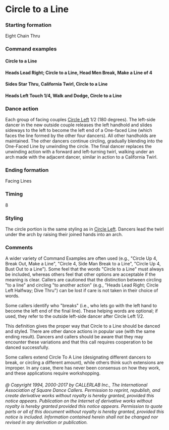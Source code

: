 
# Circle to a Line

### Starting formation

Eight Chain Thru

### Command examples

#### Circle to a Line
#### Heads Lead Right; Circle to a Line, Head Men Break, Make a Line of 4
#### Sides Star Thru, California Twirl, Circle to a Line
#### Heads Left Touch 1/4, Walk and Dodge, Circle to a Line

### Dance action

Each group of facing couples [Circle Left](circle.md) 1/2 (180 degrees).
The left-side dancer in the new outside couple releases the left handhold and
slides sideways to the left to become the left end of a One-faced Line
(which faces the line formed by the other four dancers).
All other handholds are maintained. The other dancers continue circling,
gradually blending into the One-Faced Line by unwinding the circle.
The final dancer replaces the unwinding action with a forward and
left-turning twirl, walking under an arch made with the adjacent dancer,
similar in action to a California Twirl.

### Ending formation

Facing Lines

### Timing

8

### Styling

The circle portion is the same styling as in [Circle Left](circle.md).
Dancers lead the twirl under the arch by raising their joined hands into an arch.

### Comments

A wider variety of Command Examples are often used (e.g., "Circle Up 4, Break Out, Make a Line", "Circle 4, Side Man Break to a Line", "Circle Up 4, Bust Out to a Line"). Some feel that the words "Circle to a Line" must always be included, whereas others feel that other options are acceptable if the meaning is clear. Callers are cautioned that the distinction between circling "to a line" and circling "to another action" (e.g., "Heads Lead Right; Circle Left Halfway; Dive Thru") can be lost if care is not taken in their choice of words.

Some callers identify who "breaks" (i.e., who lets go with the left hand to become the left end of the final line). These helping words are optional; if used, they refer to the outside left-side dancer after Circle Left 1/2.

This definition gives the proper way that Circle to a Line should be danced and styled. There are other dance actions in popular use (with the same ending result). Dancers and callers should be aware that they may encounter these variations and that this call requires cooperation to be danced successfully.

Some callers extend Circle To A Line (designating different dancers to break, or circling a different amount), while others think such extensions are improper. In any case, there has never been consensus on how they work, and these applications require workshopping.

###### @ Copyright 1994, 2000-2017 by CALLERLAB Inc., The International Association of Square Dance Callers. Permission to reprint, republish, and create derivative works without royalty is hereby granted, provided this notice appears. Publication on the Internet of derivative works without royalty is hereby granted provided this notice appears. Permission to quote parts or all of this document without royalty is hereby granted, provided this notice is included. Information contained herein shall not be changed nor revised in any derivation or publication.

